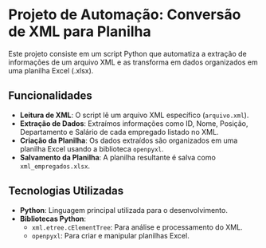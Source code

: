 # Projeto de Automação: Conversão de XML para Planilha

Este projeto consiste em um script Python que automatiza a extração de informações de um arquivo XML e as transforma em dados organizados em uma planilha Excel (.xlsx).

## Funcionalidades

- **Leitura de XML**: O script lê um arquivo XML específico (`arquivo.xml`).
- **Extração de Dados**: Extraímos informações como ID, Nome, Posição, Departamento e Salário de cada empregado listado no XML.
- **Criação da Planilha**: Os dados extraídos são organizados em uma planilha Excel usando a biblioteca `openpyxl`.
- **Salvamento da Planilha**: A planilha resultante é salva como `xml_empregados.xlsx`.

## Tecnologias Utilizadas

- **Python**: Linguagem principal utilizada para o desenvolvimento.
- **Bibliotecas Python**:
  - `xml.etree.cElementTree`: Para análise e processamento do XML.
  - `openpyxl`: Para criar e manipular planilhas Excel.
